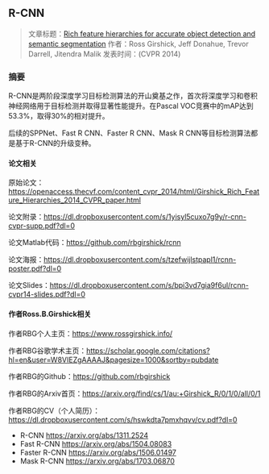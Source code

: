 ## R-CNN

> 文章标题：[Rich feature hierarchies for accurate object detection and semantic segmentation](https://arxiv.org/pdf/1311.2524.pdf) 
> 作者：Ross Girshick, Jeff Donahue, Trevor Darrell, Jitendra Malik
> 发表时间：(CVPR 2014)

### 摘要

R-CNN是两阶段深度学习目标检测算法的开山奠基之作，首次将深度学习和卷积神经网络用于目标检测并取得显著性能提升。在Pascal VOC竞赛中的mAP达到53.3%，取得30%的相对提升。

后续的SPPNet、Fast R CNN、Faster R CNN、Mask R CNN等目标检测算法都是基于R-CNN的升级变种。

#### 论文相关

原始论文：https://openaccess.thecvf.com/content_cvpr_2014/html/Girshick_Rich_Feature_Hierarchies_2014_CVPR_paper.html

论文附录：https://dl.dropboxusercontent.com/s/1yisyl5cuxo7g9y/r-cnn-cvpr-supp.pdf?dl=0

论文Matlab代码：https://github.com/rbgirshick/rcnn

论文海报：https://dl.dropboxusercontent.com/s/tzefwijlstpapl1/rcnn-poster.pdf?dl=0

论文Slides：https://dl.dropboxusercontent.com/s/bpi3vd7gia9f6ul/rcnn-cvpr14-slides.pdf?dl=0



#### 作者Ross.B.Girshick相关

作者RBG个人主页：https://www.rossgirshick.info/

作者RBG谷歌学术主页：https://scholar.google.com/citations?hl=en&user=W8VIEZgAAAAJ&pagesize=1000&sortby=pubdate

作者RBG的Github：https://github.com/rbgirshick

作者RBG的Arxiv首页：https://arxiv.org/find/cs/1/au:+Girshick_R/0/1/0/all/0/1

作者RBG的CV（个人简历）：https://dl.dropboxusercontent.com/s/hswkdta7pmxhqvv/cv.pdf?dl=0





- R-CNN https://arxiv.org/abs/1311.2524
- Fast R-CNN https://arxiv.org/abs/1504.08083
- Faster R-CNN https://arxiv.org/abs/1506.01497
- Mask R-CNN https://arxiv.org/abs/1703.06870
